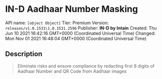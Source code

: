 # IN-D Aadhaar Number Masking
API name: `[object Object]`
Tier: Premium
Version: `releases/v1.0.1531\1.0.1531.2596`
Publisher: **IN-D by Intain**
Created: Thu Jun 10 2021 16:42:16 GMT+0000 (Coordinated Universal Time)
Changed: Mon Nov 01 2021 16:48:04 GMT+0000 (Coordinated Universal Time)

## Description
> Eliminate risks and ensure compliance by redacting first 8 digits of Aadhaar Number and QR Code from Aadhaar images
